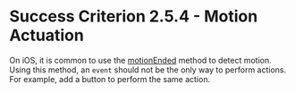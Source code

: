 # Success Criterion 2.5.4 - Motion Actuation

On iOS, it is common to use the [motionEnded](https://developer.apple.com/documentation/uikit/uiresponder/1621090-motionended) method to detect motion. Using this method, an `event` should not be the only way to perform actions. For example, add a button to perform the same action.
